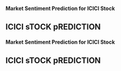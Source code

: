 #### Market Sentiment Prediction for ICICI Stock
## ICICI sTOCK pREDICTION
#### Market Sentiment Prediction for ICICI Stock
## ICICI sTOCK pREDICTION

